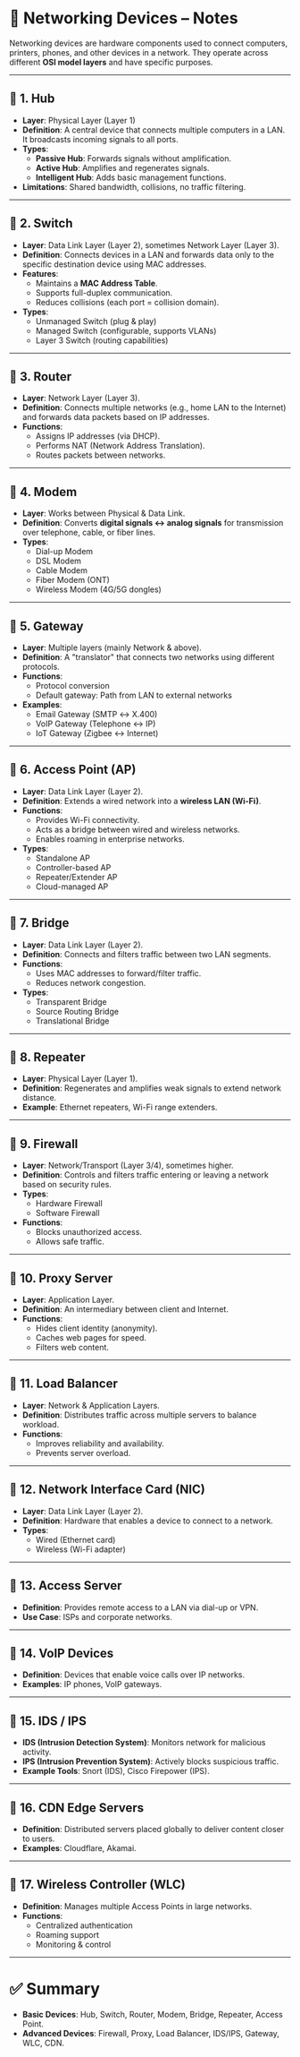 # 📘 Networking Devices – Notes

Networking devices are hardware components used to connect computers, printers, phones, and other devices in a network. They operate across different **OSI model layers** and have specific purposes.

---

## 🔹 1. Hub
- **Layer**: Physical Layer (Layer 1)
- **Definition**: A central device that connects multiple computers in a LAN. It broadcasts incoming signals to all ports.
- **Types**:
  - **Passive Hub**: Forwards signals without amplification.
  - **Active Hub**: Amplifies and regenerates signals.
  - **Intelligent Hub**: Adds basic management functions.
- **Limitations**: Shared bandwidth, collisions, no traffic filtering.

---

## 🔹 2. Switch
- **Layer**: Data Link Layer (Layer 2), sometimes Network Layer (Layer 3).
- **Definition**: Connects devices in a LAN and forwards data only to the specific destination device using MAC addresses.
- **Features**:
  - Maintains a **MAC Address Table**.
  - Supports full-duplex communication.
  - Reduces collisions (each port = collision domain).
- **Types**:
  - Unmanaged Switch (plug & play)
  - Managed Switch (configurable, supports VLANs)
  - Layer 3 Switch (routing capabilities)

---

## 🔹 3. Router
- **Layer**: Network Layer (Layer 3).
- **Definition**: Connects multiple networks (e.g., home LAN to the Internet) and forwards data packets based on IP addresses.
- **Functions**:
  - Assigns IP addresses (via DHCP).
  - Performs NAT (Network Address Translation).
  - Routes packets between networks.

---

## 🔹 4. Modem
- **Layer**: Works between Physical & Data Link.
- **Definition**: Converts **digital signals ↔ analog signals** for transmission over telephone, cable, or fiber lines.
- **Types**:
  - Dial-up Modem
  - DSL Modem
  - Cable Modem
  - Fiber Modem (ONT)
  - Wireless Modem (4G/5G dongles)

---

## 🔹 5. Gateway
- **Layer**: Multiple layers (mainly Network & above).
- **Definition**: A "translator" that connects two networks using different protocols.
- **Functions**:
  - Protocol conversion
  - Default gateway: Path from LAN to external networks
- **Examples**:
  - Email Gateway (SMTP ↔ X.400)
  - VoIP Gateway (Telephone ↔ IP)
  - IoT Gateway (Zigbee ↔ Internet)

---

## 🔹 6. Access Point (AP)
- **Layer**: Data Link Layer (Layer 2).
- **Definition**: Extends a wired network into a **wireless LAN (Wi-Fi)**.
- **Functions**:
  - Provides Wi-Fi connectivity.
  - Acts as a bridge between wired and wireless networks.
  - Enables roaming in enterprise networks.
- **Types**:
  - Standalone AP
  - Controller-based AP
  - Repeater/Extender AP
  - Cloud-managed AP

---

## 🔹 7. Bridge
- **Layer**: Data Link Layer (Layer 2).
- **Definition**: Connects and filters traffic between two LAN segments.
- **Functions**:
  - Uses MAC addresses to forward/filter traffic.
  - Reduces network congestion.
- **Types**:
  - Transparent Bridge
  - Source Routing Bridge
  - Translational Bridge

---

## 🔹 8. Repeater
- **Layer**: Physical Layer (Layer 1).
- **Definition**: Regenerates and amplifies weak signals to extend network distance.
- **Example**: Ethernet repeaters, Wi-Fi range extenders.

---

## 🔹 9. Firewall
- **Layer**: Network/Transport (Layer 3/4), sometimes higher.
- **Definition**: Controls and filters traffic entering or leaving a network based on security rules.
- **Types**:
  - Hardware Firewall
  - Software Firewall
- **Functions**:
  - Blocks unauthorized access.
  - Allows safe traffic.

---

## 🔹 10. Proxy Server
- **Layer**: Application Layer.
- **Definition**: An intermediary between client and Internet.
- **Functions**:
  - Hides client identity (anonymity).
  - Caches web pages for speed.
  - Filters web content.

---

## 🔹 11. Load Balancer
- **Layer**: Network & Application Layers.
- **Definition**: Distributes traffic across multiple servers to balance workload.
- **Functions**:
  - Improves reliability and availability.
  - Prevents server overload.

---

## 🔹 12. Network Interface Card (NIC)
- **Layer**: Data Link Layer (Layer 2).
- **Definition**: Hardware that enables a device to connect to a network.
- **Types**:
  - Wired (Ethernet card)
  - Wireless (Wi-Fi adapter)

---

## 🔹 13. Access Server
- **Definition**: Provides remote access to a LAN via dial-up or VPN.
- **Use Case**: ISPs and corporate networks.

---

## 🔹 14. VoIP Devices
- **Definition**: Devices that enable voice calls over IP networks.
- **Examples**: IP phones, VoIP gateways.

---

## 🔹 15. IDS / IPS
- **IDS (Intrusion Detection System)**: Monitors network for malicious activity.
- **IPS (Intrusion Prevention System)**: Actively blocks suspicious traffic.
- **Example Tools**: Snort (IDS), Cisco Firepower (IPS).

---

## 🔹 16. CDN Edge Servers
- **Definition**: Distributed servers placed globally to deliver content closer to users.
- **Examples**: Cloudflare, Akamai.

---

## 🔹 17. Wireless Controller (WLC)
- **Definition**: Manages multiple Access Points in large networks.
- **Functions**:
  - Centralized authentication
  - Roaming support
  - Monitoring & control

---

# ✅ Summary
- **Basic Devices**: Hub, Switch, Router, Modem, Bridge, Repeater, Access Point.
- **Advanced Devices**: Firewall, Proxy, Load Balancer, IDS/IPS, Gateway, WLC, CDN.
